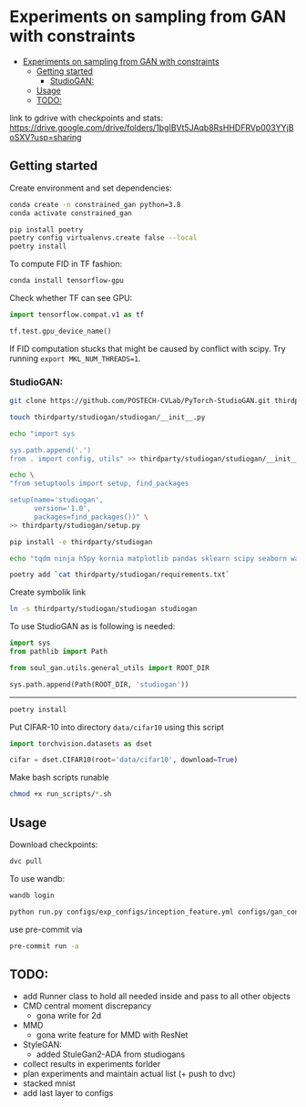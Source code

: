 # Experiments on sampling from GAN with constraints

- [Experiments on sampling from GAN with constraints](#experiments-on-sampling-from-gan-with-constraints)
  - [Getting started](#getting-started)
    - [StudioGAN:](#studiogan)
  - [Usage](#usage)
  - [TODO:](#todo)


link to gdrive with checkpoints and stats: https://drive.google.com/drive/folders/1bgIBVt5JAqb8RsHHDFRVp003YYjBoSXV?usp=sharing

## Getting started

Create environment and set dependencies:
```zsh
conda create -n constrained_gan python=3.8
conda activate constrained_gan
```

```zsh
pip install poetry
poetry config virtualenvs.create false --local
poetry install
```

To compute FID in TF fashion:

```zsh
conda install tensorflow-gpu
```

Check whether TF can see GPU:

```python
import tensorflow.compat.v1 as tf

tf.test.gpu_device_name()
```

If FID computation stucks that might be caused by conflict with scipy. Try running ```export MKL_NUM_THREADS=1```.

### StudioGAN:

```zsh
git clone https://github.com/POSTECH-CVLab/PyTorch-StudioGAN.git thirdparty/studiogan && mv thirdparty/studiogan/src thirdparty/studiogan/studiogan
```


```zsh
touch thirdparty/studiogan/studiogan/__init__.py

echo "import sys

sys.path.append('.')
from . import config, utils" >> thirdparty/studiogan/studiogan/__init__.py

echo \
"from setuptools import setup, find_packages

setup(name='studiogan',
      version='1.0',
      packages=find_packages())" \
>> thirdparty/studiogan/setup.py
```

```zsh
pip install -e thirdparty/studiogan
```

```zsh
echo "tqdm ninja h5py kornia matplotlib pandas sklearn scipy seaborn wandb PyYaml click requests pyspng imageio-ffmpeg prdc" >> thirdparty/studiogan/requirements.txt
```

```zsh 
poetry add `cat thirdparty/studiogan/requirements.txt`
```

Create symbolik link
```zsh
ln -s thirdparty/studiogan/studiogan studiogan
```

To use StudioGAN as is following is needed:

```python
import sys
from pathlib import Path

from soul_gan.utils.general_utils import ROOT_DIR

sys.path.append(Path(ROOT_DIR, 'studiogan'))
```
------------

```zsh
poetry install
```

<!-- To compute FID in TF fashion:

```zsh
wget  "https://raw.githubusercontent.com/bioinf-jku/TTUR/master/fid.py"  -P thirdparty/TTUR
``` -->


Put CIFAR-10 into directory ```data/cifar10```  using this script

```python
import torchvision.datasets as dset

cifar = dset.CIFAR10(root='data/cifar10', download=True)
```

Make bash scripts runable 

```zsh
chmod +x run_scripts/*.sh
```

## Usage 

Download checkpoints:

<!-- ```bash
./run_scripts/get_ckpts.sh
./run_scripts/get_stats.sh
``` -->

```bash
dvc pull
```

To use wandb:

```bash
wandb login
```

```zsh
python run.py configs/exp_configs/inception_feature.yml configs/gan_configs/dcgan.yml
```


use pre-commit via 

```zsh
pre-commit run -a
```

## TODO:

* add Runner class to hold all needed inside and pass to all other objects
* CMD central moment discrepancy
  - gona write for 2d
* MMD
  - gona write feature for MMD with ResNet 
* StyleGAN:
  - added StuleGan2-ADA from studiogans
* collect results in experiments forlder
* plan experiments and maintain actual list (+ push to dvc)
* stacked mnist
* add last layer to configs

  




